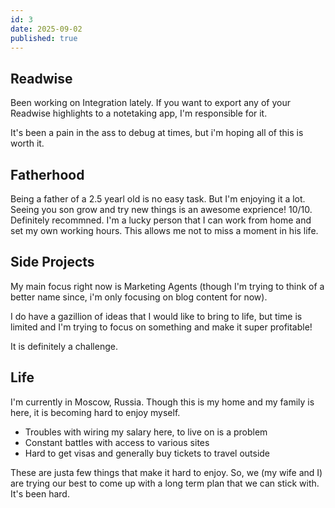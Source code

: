 ```yaml
---
id: 3
date: 2025-09-02
published: true
---
```


## Readwise

Been working on Integration lately. If you want to export any of your Readwise highlights to a notetaking app, I'm responsible for it.

It's been a pain in the ass to debug at times, but i'm hoping all of this is worth it.

## Fatherhood

Being a father of a 2.5 yearl old is no easy task. But I'm enjoying it a lot. Seeing you son grow and try new things is an awesome exprience! 10/10. Definitely recommned.
I'm a lucky person that I can work from home and set my own working hours. This allows me not to miss a moment in his life.

## Side Projects

My main focus right now is Marketing Agents (though I'm trying to think of a better name since, i'm only focusing on blog content for now).

I do have a gazillion of ideas that I would like to bring to life, but time is limited and I'm trying to focus on something and make it super profitable!

It is definitely a challenge.

## Life

I'm currently in Moscow, Russia. Though this is my home and my family is here, it is becoming hard to enjoy myself.

- Troubles with wiring my salary here, to live on is a problem
- Constant battles with access to various sites
- Hard to get visas and generally buy tickets to travel outside

These are justa few things that make it hard to enjoy. So, we (my wife and I) are trying our best to come up with a long term plan that we can stick with. It's been hard.

